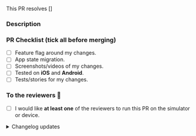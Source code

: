<!-- Use a PR title in the form of 
     `type(thing): what changed`
like:
     `feat(profile): allow editing of profile photo`.
Here are some types:
     hotfix: If an urgent fix is required
     feat:   A new feature
     fix:    A bug fix
     docs:   Documentation only changes
     perf:   A change that improves performance
     test:   Adding missing tests or correcting existing tests
     format: Changes that do not affect the meaning of the code (white-space, formatting, linting, etc)
     revert: Revert something
     update/upgrade: Update dependencies or pods or other related things
     refactor: A change that keeps functionality mostly the same
     build:    Changes that affect the build system or external dependencies (example scopes: pods, fastlane, yarn, etc)
     uxui:     Changes that affect how something looks or how the user experiences it
     cleanup:  When the main change is removing code, old or unused
     other/chore: Catch-all, and once we have had a bunch of those, we can possibly make a new category
-->

<!-- Jira ticket in square brackets like [PROJECT-XXXX] -->
This PR resolves []

### Description

<!-- Some info, Implementation, Before/After shots, follow-up work, etc -->

### PR Checklist (tick all before merging)

<!-- 💡 This checklist is experimental. MOPLAT warmly welcomes any feedback about the list or how it impacts your workflow. -->
- [ ] Feature flag around my changes.
- [ ] App state migration.
- [ ] Screenshots/videos of my changes.
- [ ] Tested on **iOS** and **Android**.
- [ ] Tests/stories for my changes.

### To the reviewers 👀

- [ ] I would like **at least one** of the reviewers to run this PR on the simulator or device.

<details><summary>Changelog updates</summary>

### Changelog updates

<!-- 📝 Please fill out at least one of these sections. -->
<!-- ⓘ 'User-facing' changes will be published as release notes. -->
<!-- ⌫ Feel free to remove sections that don't apply. -->
<!-- • Write a markdown list or just a single paragraph, but stick to plain text. -->
<!-- 📖 eg. `Enable lotsByFollowedArtists - john` or `Fix phone input misalignment - mary`. -->
<!-- 🤷‍♂️ Replace this entire block with the hashtag `#nochangelog` to avoid updating the changelog. -->

#### Cross-platform user-facing changes

-

#### iOS user-facing changes

-

#### Android user-facing changes

-

#### Dev changes

-

<!-- end_changelog_updates -->

</details>
